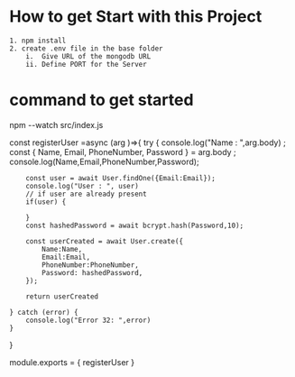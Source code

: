 # How to get Start with this Project 
    1. npm install 
    2. create .env file in the base folder 
        i.  Give URL of the mongodb URL
        ii. Define PORT for the Server 


# command to get started 
npm --watch src/index.js




 const registerUser =async (arg )=>{
    try {
        console.log("Name : ",arg.body) ;
        const { Name, Email, PhoneNumber, Password } = arg.body ;
        console.log(Name,Email,PhoneNumber,Password);
    
        const user = await User.findOne({Email:Email});
        console.log("User : ", user)
        // if user are already present 
        if(user) {
            
        }
        const hashedPassword = await bcrypt.hash(Password,10);

        const userCreated = await User.create({
            Name:Name,
            Email:Email,
            PhoneNumber:PhoneNumber,
            Password: hashedPassword,
        });

        return userCreated

    } catch (error) {
        console.log("Error 32: ",error)
    }
}

module.exports = { registerUser }
